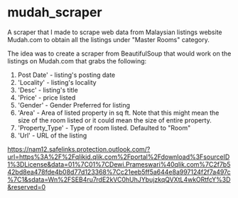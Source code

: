 # mudah_scraper
A scraper that I made to scrape web data from Malaysian listings website Mudah.com to obtain all the listings under "Master Rooms" category.

The idea was to create a scraper from BeautifulSoup that would work on the listings on Mudah.com that grabs the following:
1) Post Date' - listing's posting date
2) 'Locality' - listing's locality
3) 'Desc' - listing's title 
4) 'Price' - price listed
5) 'Gender' - Gender Preferred for listing
6) 'Area' - Area of listed property in sq ft. Note that this might mean the size of the room listed or it could mean the size of entire property.
7) 'Property_Type' - Type of room listed. Defaulted to "Room"
8) 'Url' - URL of the listing



https://nam12.safelinks.protection.outlook.com/?url=https%3A%2F%2Fqlikid.qlik.com%2Fportal%2Fdownload%3FsourceID1%3DLicense&data=01%7C01%7CDewi.Prameswari%40qlik.com%7C2f7b542bd8ea478fde4b08d77d123368%7Cc21eeb5ff5a644e8a997124f2f7a497c%7C1&sdata=Wn%2FSEB4ru7rdE2kVC0hUhJYbujzkqQVXtL4wkORtfcY%3D&reserved=0
